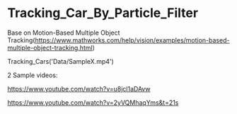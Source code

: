 # Tracking_Car_By_Particle_Filter
Base on Motion-Based Multiple Object Tracking(https://www.mathworks.com/help/vision/examples/motion-based-multiple-object-tracking.html)

Tracking_Cars('Data/SampleX.mp4')

2 Sample videos:

https://www.youtube.com/watch?v=u8jcl1aDAvw

https://www.youtube.com/watch?v=2yVQMhaqYms&t=21s
